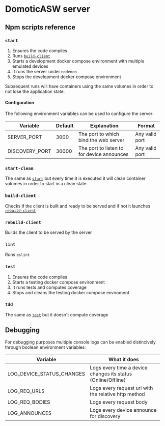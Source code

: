 # DomoticASW server

## Npm scripts reference

### `start`

1. Ensures the code compiles
1. Runs [`build-client`](#build-client)
1. Starts a development docker compose environment with multiple emulated devices
1. It runs the server under `nodemon`
1. Stops the development docker compose environment

Subsequent runs will have containers using the same volumes in order to not lose the application state.

#### Configuration

The following environment variables can be used to configure the server:

| Variable       | Default | Explanation                                | Format         |
| -------------- | ------- | ------------------------------------------ | -------------- |
| SERVER_PORT    | 3000    | The port to which bind the web server      | Any valid port |
| DISCOVERY_PORT | 30000   | The port to listen to for device announces | Any valid port |

### `start-clean`

The same as [`start`](#start) but every time it is executed it will clean container volumes in order to start in a clean state.

### `build-client`

Checks if the client is built and ready to be served and if not it launches [`rebuild-client`](#rebuild-client)

### `rebuild-client`

Builds the client to be served by the server

### `lint`

Runs `eslint`

### `test`

1. Ensures the code compiles
1. Starts a testing docker compose environment
1. It runs tests and computes coverage
1. Stops and cleans the testing docker compose enviroment

### `tdd`

The same as [`test`](#test) but it doesn't compute coverage

## Debugging

For debugging purposes multiple console logs can be enabled distincively through boolean environment variables:

| Variable                  | What it does                                                 |
| ------------------------- | ------------------------------------------------------------ |
| LOG_DEVICE_STATUS_CHANGES | Logs every time a device changes its status (Online/Offline) |
| LOG_REQ_URLS              | Logs every request url with the relative http method         |
| LOG_REQ_BODIES            | Logs every request body                                      |
| LOG_ANNOUNCES             | Logs every device announce for discovery                     |

